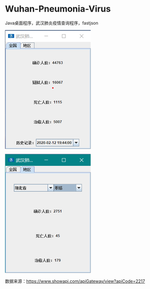 # Wuhan-Pneumonia-Virus
Java桌面程序，武汉肺炎疫情查询程序，fastjson

![Image text](https://github.com/Kvkiki/Wuhan-Pneumonia-Virus/blob/master/Picture/%E6%89%B9%E6%B3%A8%202020-02-12%20200522.png)

![Image text](https://github.com/Kvkiki/Wuhan-Pneumonia-Virus/blob/master/Picture/%E6%89%B9%E6%B3%A8%202020-02-12%20200628.png)

数据来源：https://www.showapi.com/apiGateway/view?apiCode=2217
